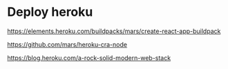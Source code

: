 # Deploy heroku

https://elements.heroku.com/buildpacks/mars/create-react-app-buildpack

https://github.com/mars/heroku-cra-node

https://blog.heroku.com/a-rock-solid-modern-web-stack
